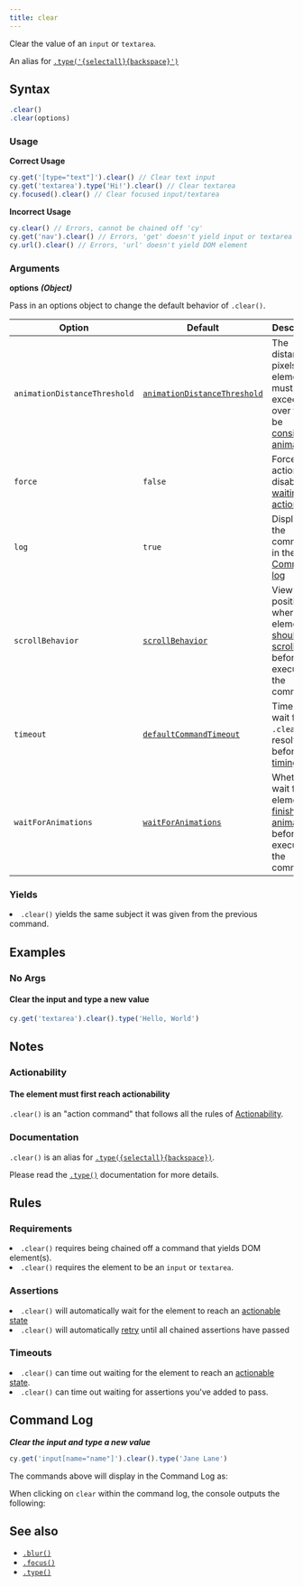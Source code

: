 ```yaml
---
title: clear
---
```


Clear the value of an `input` or `textarea`.

<Alert type="info">

An alias for [`.type('{selectall}{backspace}')`](/api/commands/type)

</Alert>

## Syntax

```javascript
.clear()
.clear(options)
```

### Usage

**<Icon name="check-circle" color="green"></Icon> Correct Usage**

```javascript
cy.get('[type="text"]').clear() // Clear text input
cy.get('textarea').type('Hi!').clear() // Clear textarea
cy.focused().clear() // Clear focused input/textarea
```

**<Icon name="exclamation-triangle" color="red"></Icon> Incorrect Usage**

```javascript
cy.clear() // Errors, cannot be chained off 'cy'
cy.get('nav').clear() // Errors, 'get' doesn't yield input or textarea
cy.url().clear() // Errors, 'url' doesn't yield DOM element
```

### Arguments

**<Icon name="angle-right"></Icon> options** **_(Object)_**

Pass in an options object to change the default behavior of `.clear()`.

| Option                       | Default                                                                        | Description                                                                                                                                        |
| ---------------------------- | ------------------------------------------------------------------------------ | -------------------------------------------------------------------------------------------------------------------------------------------------- |
| `animationDistanceThreshold` | [`animationDistanceThreshold`](/guides/references/configuration#Actionability) | The distance in pixels an element must exceed over time to be [considered animating](/guides/core-concepts/interacting-with-elements#Animations).  |
| `force`                      | `false`                                                                        | Forces the action, disables [waiting for actionability](#Assertions)                                                                               |
| `log`                        | `true`                                                                         | Displays the command in the [Command log](/guides/core-concepts/test-runner#Command-Log)                                                           |
| `scrollBehavior`             | [`scrollBehavior`](/guides/references/configuration#Actionability)             | Viewport position to where an element [should be scrolled](/guides/core-concepts/interacting-with-elements#Scrolling) before executing the command |
| `timeout`                    | [`defaultCommandTimeout`](/guides/references/configuration#Timeouts)           | Time to wait for `.clear()` to resolve before [timing out](#Timeouts)                                                                              |
| `waitForAnimations`          | [`waitForAnimations`](/guides/references/configuration#Actionability)          | Whether to wait for elements to [finish animating](/guides/core-concepts/interacting-with-elements#Animations) before executing the command.       |

### Yields [<Icon name="question-circle"/>](/guides/core-concepts/introduction-to-cypress#Subject-Management)

<List><li>`.clear()` yields the same subject it was given from the previous
command.</li></List>

## Examples

### No Args

#### Clear the input and type a new value

```javascript
cy.get('textarea').clear().type('Hello, World')
```

## Notes

### Actionability

#### The element must first reach actionability

`.clear()` is an "action command" that follows all the rules of
[Actionability](/guides/core-concepts/interacting-with-elements).

### Documentation

`.clear()` is an alias for
[`.type({selectall}{backspace})`](/api/commands/type).

Please read the [`.type()`](/api/commands/type) documentation for more details.

## Rules

### Requirements [<Icon name="question-circle"/>](/guides/core-concepts/introduction-to-cypress#Chains-of-Commands)

<List><li>`.clear()` requires being chained off a command that yields DOM
element(s).</li><li>`.clear()` requires the element to be an `input` or
`textarea`.</li></List>

### Assertions [<Icon name="question-circle"/>](/guides/core-concepts/introduction-to-cypress#Assertions)

<List><li>`.clear()` will automatically wait for the element to reach an
[actionable state](/guides/core-concepts/interacting-with-elements)</li><li>`.clear()`
will automatically [retry](/guides/core-concepts/retry-ability) until all
chained assertions have passed</li></List>

### Timeouts [<Icon name="question-circle"/>](/guides/core-concepts/introduction-to-cypress#Timeouts)

<List><li>`.clear()` can time out waiting for the element to reach an
[actionable state](/guides/core-concepts/interacting-with-elements).</li><li>`.clear()`
can time out waiting for assertions you've added to pass.</li></List>

## Command Log

**_Clear the input and type a new value_**

```javascript
cy.get('input[name="name"]').clear().type('Jane Lane')
```

The commands above will display in the Command Log as:

<DocsImage src="/img/api/clear/clear-input-in-cypress.png" alt="Command log for clear" ></DocsImage>

When clicking on `clear` within the command log, the console outputs the
following:

<DocsImage src="/img/api/clear/one-input-cleared-in-tests.png" alt="console.log for clear" ></DocsImage>

## See also

- [`.blur()`](/api/commands/blur)
- [`.focus()`](/api/commands/focus)
- [`.type()`](/api/commands/type)
